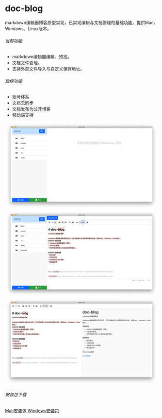 # doc-blog

markdown编辑器博客原型实现，已实现编辑与文档管理的基础功能，提供Mac、Windows、Linux版本。
###### 当前功能
* markdown编辑器编辑、预览。
* 文档文件管理。
* 支持外部文件导入与自定义保存地址。

###### 后续功能
* 账号体系
* 文档云同步
* 文档发布为公开博客
* 移动端支持



![doc-blog截图](https://github.com/Wei-Li-19/doc-blog/blob/master/sinpshot/docBlog.jpg)
![编辑页面](https://github.com/Wei-Li-19/doc-blog/blob/master/sinpshot/edit.jpg)
![实时预览](https://github.com/Wei-Li-19/doc-blog/blob/master/sinpshot/preview.jpg)

###### 安装包下载

[Mac安装包](https://github.com/Wei-Li-19/doc-blog/blob/master/apps/docBlog-0.1.0.dmg)
[Windows安装包](https://github.com/Wei-Li-19/doc-blog/blob/master/apps/docBlog-Web-Setup-0.1.0.msi)

